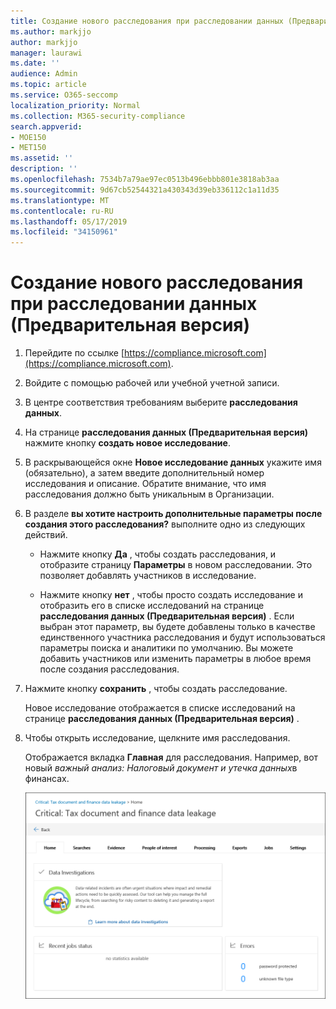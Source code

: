 ```yaml
---
title: Создание нового расследования при расследовании данных (Предварительная версия)
ms.author: markjjo
author: markjjo
manager: laurawi
ms.date: ''
audience: Admin
ms.topic: article
ms.service: O365-seccomp
localization_priority: Normal
ms.collection: M365-security-compliance
search.appverid:
- MOE150
- MET150
ms.assetid: ''
description: ''
ms.openlocfilehash: 7534b7a79ae97ec0513b496ebbb801e3818ab3aa
ms.sourcegitcommit: 9d67cb52544321a430343d39eb336112c1a11d35
ms.translationtype: MT
ms.contentlocale: ru-RU
ms.lasthandoff: 05/17/2019
ms.locfileid: "34150961"
---
```

# <a name="create-a-new-investigation-in-data-investigations-preview"></a>Создание нового расследования при расследовании данных (Предварительная версия)

1. Перейдите по ссылке [https://compliance.microsoft.com](https://compliance.microsoft.com).
    
2. Войдите с помощью рабочей или учебной учетной записи.
    
3. В центре соответствия требованиям выберите **расследования данных**.
 
4. На странице **расследования данных (Предварительная версия)** нажмите кнопку **создать новое исследование**.
    
5. В раскрывающейся окне **Новое исследование данных** укажите имя (обязательно), а затем введите дополнительный номер исследования и описание. Обратите внимание, что имя расследования должно быть уникальным в Организации.

6. В разделе **вы хотите настроить дополнительные параметры после создания этого расследования?** выполните одно из следующих действий.

    - Нажмите кнопку **Да** , чтобы создать расследования, и отобразите страницу **Параметры** в новом расследовании. Это позволяет добавлять участников в исследование.
    
    - Нажмите кнопку **нет** , чтобы просто создать исследование и отобразить его в списке исследований на странице **расследования данных (Предварительная версия)** . Если выбран этот параметр, вы будете добавлены только в качестве единственного участника расследования и будут использоваться параметры поиска и аналитики по умолчанию. Вы можете добавить участников или изменить параметры в любое время после создания расследования.

7. Нажмите кнопку **сохранить** , чтобы создать расследование.

    Новое исследование отображается в списке исследований на странице **расследования данных (Предварительная версия)** . 

8. Чтобы открыть исследование, щелкните имя расследования. 

    Отображается вкладка **Главная** для расследования. Например, вот новый *важный анализ: Налоговый документ и утечка данных*в финансах.

    ![Вкладка "Главная" для нового исследования при расследовании данных](../media/NewDataInvestigations.png)
